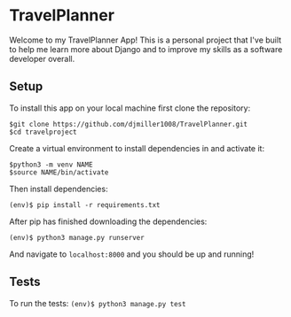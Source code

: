 # TravelPlanner

Welcome to my TravelPlanner App! This is a personal project that I've built to help me learn more about Django and to improve my skills as a software developer overall.

## Setup

To install this app on your local machine first clone the repository:

```
$git clone https://github.com/djmiller1008/TravelPlanner.git
$cd travelproject
```

Create a virtual environment to install dependencies in and activate it:

```
$python3 -m venv NAME
$source NAME/bin/activate
```

Then install dependencies:

```
(env)$ pip install -r requirements.txt
```

After pip has finished downloading the dependencies:

```
(env)$ python3 manage.py runserver
``` 

And navigate to `localhost:8000` and you should be up and running! 

## Tests

To run the tests: 
`(env)$ python3 manage.py test`

